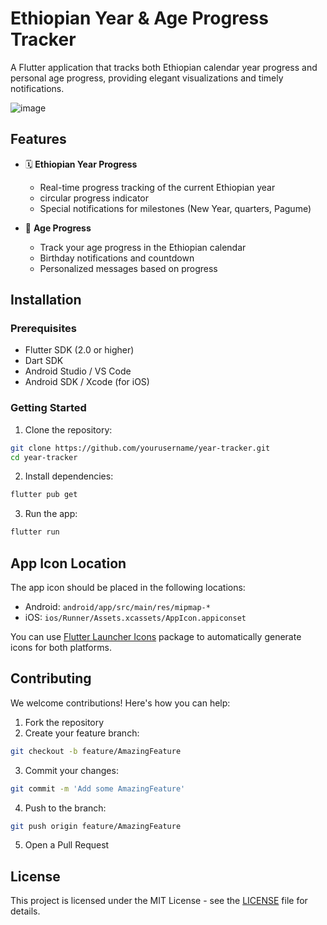 # Ethiopian Year & Age Progress Tracker

A Flutter application that tracks both Ethiopian calendar year progress and personal age progress, providing elegant visualizations and timely notifications.

![image](https://github.com/user-attachments/assets/b117a8dd-d4e6-43d8-96cf-1d8c1c77d5c1)

## Features

- 🗓️ **Ethiopian Year Progress**
  - Real-time progress tracking of the current Ethiopian year
  - circular progress indicator
  - Special notifications for milestones (New Year, quarters, Pagume)

- 🎂 **Age Progress**
  - Track your age progress in the Ethiopian calendar
  - Birthday notifications and countdown
  - Personalized messages based on progress




## Installation

### Prerequisites
- Flutter SDK (2.0 or higher)
- Dart SDK
- Android Studio / VS Code
- Android SDK / Xcode (for iOS)

### Getting Started

1. Clone the repository:
```bash
git clone https://github.com/yourusername/year-tracker.git
cd year-tracker
```

2. Install dependencies:
```bash
flutter pub get
```

3. Run the app:
```bash
flutter run
```

## App Icon Location

The app icon should be placed in the following locations:

- Android: `android/app/src/main/res/mipmap-*`
- iOS: `ios/Runner/Assets.xcassets/AppIcon.appiconset`

You can use [Flutter Launcher Icons](https://pub.dev/packages/flutter_launcher_icons) package to automatically generate icons for both platforms.

## Contributing

We welcome contributions! Here's how you can help:

1. Fork the repository
2. Create your feature branch:
```bash
git checkout -b feature/AmazingFeature
```
3. Commit your changes:
```bash
git commit -m 'Add some AmazingFeature'
```
4. Push to the branch:
```bash
git push origin feature/AmazingFeature
```
5. Open a Pull Request








## License

This project is licensed under the MIT License - see the [LICENSE](LICENSE) file for details.

 
